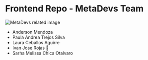 # Frontend Repo - MetaDevs Team

![MetaDevs related image]( https://cdn.iconscout.com/icon/premium/png-128-thumb/backend-developer-477872.png "MetaDevs")
* Anderson Mendoza 
* Paula Andrea Trejos Silva 
* Laura Ceballos Aguirre 
* Ivan Jose Rojas :iphone:
* Sarha Melissa Chica Otalvaro

